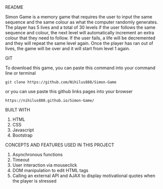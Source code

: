 README

Simon Game is a memory game that requires the user to input the same sequence
and the same colour as what the computer randomly generates. The player has 5 lives and a total of 30 levels
if the user follows the same sequence and colour, the next level will automatically increment an extra
colour that they need to follow. If the user fails, a life will be decremented and they will repeat the same
level again. Once the player has ran out of lives, the game will be over and it will start from level 1 again. 

GIT 

To download this game, you can paste this command into your command line or terminal

	git clone https://github.com/Nihilus888/Simon-Game

or you can use paste this github links pages into your browser

	https://nihilus888.github.io/Simon-Game/

BUILT WITH 

1. HTML
2. CSS
3. Javascript
4. Bootstrap

CONCEPTS AND FEATURES USED IN THIS PROJECT

1. Asynchronous functions
2. Timeout
3. User interaction via mouseclick 
4. DOM manipulation to edit HTML tags
5. Calling an external API and AJAX to display motivational quotes when the player is stressed


